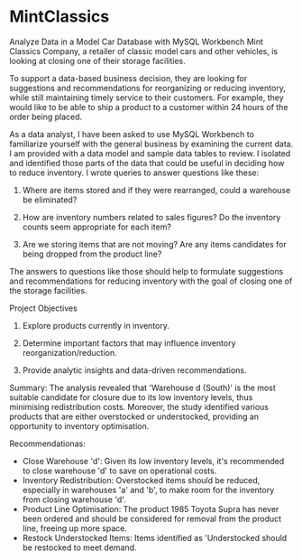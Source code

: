 # MintClassics
Analyze Data in a Model Car Database with MySQL Workbench
Mint Classics Company, a retailer of classic model cars and other vehicles, is looking at closing one of their storage facilities. 

To support a data-based business decision, they are looking for suggestions and recommendations for reorganizing or reducing inventory, while still maintaining timely service to their customers. For example, they would like to be able to ship a product to a customer within 24 hours of the order being placed.

As a data analyst, I have been asked to use MySQL Workbench to familiarize yourself with the general business by examining the current data. I am provided with a data model and sample data tables to review. I isolated and identified those parts of the data that could be useful in deciding how to reduce inventory. I wrote queries to answer questions like these:

1) Where are items stored and if they were rearranged, could a warehouse be eliminated?

2) How are inventory numbers related to sales figures? Do the inventory counts seem appropriate for each item?

3) Are we storing items that are not moving? Are any items candidates for being dropped from the product line?

The answers to questions like those should help to formulate suggestions and recommendations for reducing inventory with the goal of closing one of the storage facilities. 

Project Objectives

1. Explore products currently in inventory.

2. Determine important factors that may influence inventory reorganization/reduction.

3. Provide analytic insights and data-driven recommendations.

Summary:
The analysis revealed that 'Warehouse d (South)' is the most suitable candidate for closure due to its low inventory levels, thus minimising redistribution costs. Moreover, the study identified various products that are either overstocked or understocked, providing an opportunity to inventory optimisation.

Recommendationas:
* Close Warehouse 'd': Given its low inventory levels, it's recommended to close warehouse 'd' to save on operational costs.
* Inventory Redistribution: Overstocked items should be reduced, especially in warehouses 'a' and 'b', to make room for the inventory from closing warehouse 'd'.
* Product Line Optimisation: The product 1985 Toyota Supra has never been ordered and should be considered for removal from the product line, freeing up more space.
* Restock Understocked Items: Items identified as 'Understocked should be restocked to meet demand.
  

